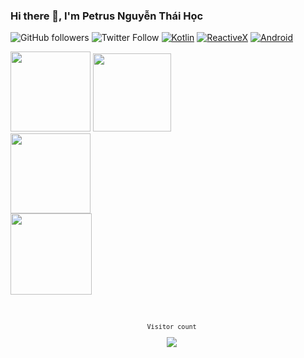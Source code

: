 ### Hi there 👋, I'm Petrus Nguyễn Thái Học

![GitHub followers](https://img.shields.io/github/followers/hoc081098?style=social)
![Twitter Follow](https://img.shields.io/twitter/follow/hoc081098?style=social)
[![Kotlin](https://img.shields.io/badge/-Kotlin-orange)](https://img.shields.io/badge/-Kotlin-orange)
[![ReactiveX](https://img.shields.io/badge/-ReactiveX-red)](https://img.shields.io/badge/-ReactiveX-red)
[![Android](https://img.shields.io/badge/-Android-green)](https://img.shields.io/badge/-Android-green)

<code><img src='https://user-images.githubusercontent.com/5713670/87202985-820dcb80-c2b6-11ea-9f56-7ec461c497c3.gif' width='128"'></code>
<code><img src='https://www.kotlindevelopment.com/assets/img/kotlin-development-logo.svg?v=bcf07ce317' width='125"'><code>
<code><img src='https://user-images.githubusercontent.com/10064416/53419311-eb4eb080-39d9-11e9-9221-68b7a739f425.jpg' width='128"'></code>
<code><img src='https://github.com/hoc081098/hoc081098/raw/master/jetpack2.png' width='130"'></code>  

<p align="center"> 
  Visitor count<br>
  <img src="https://profile-counter.glitch.me/hoc081098/count.svg" />
</p>

<!--
**hoc081098/hoc081098** is a ✨ _special_ ✨ repository because its `README.md` (this file) appears on your GitHub profile.

Here are some ideas to get you started:

- 🔭 I’m currently working on ...
- 🌱 I’m currently learning ...
- 👯 I’m looking to collaborate on ...
- 🤔 I’m looking for help with ...
- 💬 Ask me about ...
- 📫 How to reach me: ...
- 😄 Pronouns: ...
- ⚡ Fun fact: ...
-->
